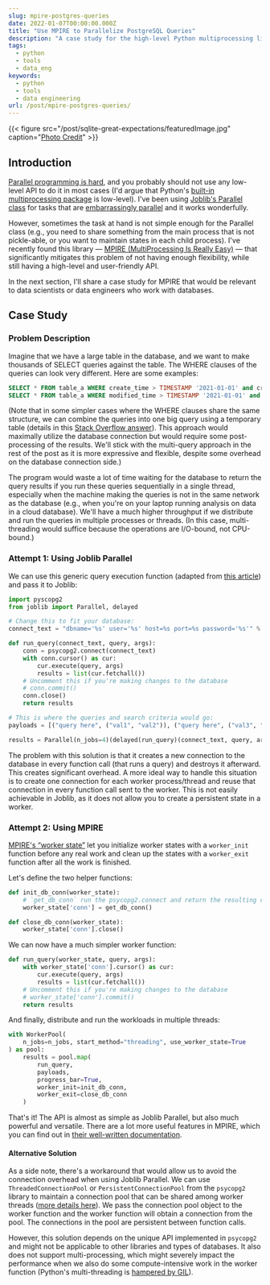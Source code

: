```yaml
---
slug: mpire-postgres-queries
date: 2022-01-07T00:00:00.000Z
title: "Use MPIRE to Parallelize PostgreSQL Queries"
description: "A case study for the high-level Python multiprocessing library"
tags:
  - python
  - tools
  - data_eng
keywords:
  - python
  - tools
  - data engineering
url: /post/mpire-postgres-queries/
---
```


{{< figure src="/post/sqlite-great-expectations/featuredImage.jpg" caption="[Photo Credit](https://pixabay.com/photos/canal-boats-buildings-reflection-5488271/)" >}}

## Introduction

[Parallel programming is hard](https://blog.mi.hdm-stuttgart.de/index.php/2016/10/24/why-is-parallel-programming-so-hard-to-express/), and you probably should not use any low-level API to do it in most cases (I'd argue that Python's [built-in multiprocessing package](https://docs.python.org/3/library/multiprocessing.html) is low-level). I've been using [Joblib's Parallel class](https://joblib.readthedocs.io/en/latest/parallel.html) for tasks that are [embarrassingly parallel](https://en.wikipedia.org/wiki/Embarrassingly_parallel) and it works wonderfully.

However, sometimes the task at hand is not simple enough for the Parallel class (e.g., you need to share something from the main process that is not pickle-able, or you want to maintain states in each child process). I've recently found this library — [MPIRE (MultiProcessing Is Really Easy)](https://github.com/Slimmer-AI/mpire) — that significantly mitigates this problem of not having enough flexibility, while still having a high-level and user-friendly API.

In the next section, I'll share a case study for MPIRE that would be relevant to data scientists or data engineers who work with databases.

## Case Study

### Problem Description

Imagine that we have a large table in the database, and we want to make thousands of SELECT queries against the table. The WHERE clauses of the queries can look very different. Here are some examples:

```sql
SELECT * FROM table_a WHERE create_time > TIMESTAMP '2021-01-01' and create_time < TIMESTAMP '2021-01-02';
SELECT * FROM table_a WHERE modified_time > TIMESTAMP '2021-01-01' and value_a < 100;
```

(Note that in some simpler cases where the WHERE clauses share the same structure, we can combine the queries into one big query using a temporary table (details in this [Stack Overflow answer](https://stackoverflow.com/questions/65412161/execute-a-query-for-multiple-sets-of-parameters-with-psycopg2)). This approach would maximally utilize the database connection but would require some post-processing of the results. We'll stick with the multi-query approach in the rest of the post as it is more expressive and flexible, despite some overhead on the database connection side.)

The program would waste a lot of time waiting for the database to return the query results if you run these queries sequentially in a single thread, especially when the machine making the queries is not in the same network as the database (e.g., when you're on your laptop running analysis on data in a cloud database). We'll have a much higher throughput if we distribute and run the queries in multiple processes or threads. (In this case, multi-threading would suffice because the operations are I/O-bound, not CPU-bound.)

### Attempt 1: Using Joblib Parallel

We can use this generic query execution function (adapted from [this article](https://medium.com/geoblinktech/parallelizing-queries-in-postgresql-with-python-572995ae340)) and pass it to Joblib:

```python
import pyscopg2
from joblib import Parallel, delayed

# Change this to fit your database:
connect_text = "dbname='%s' user='%s' host=%s port=%s password='%s'" % (dbname, user, host, port, password)

def run_query(connect_text, query, args):
    conn = psycopg2.connect(connect_text)
    with conn.cursor() as cur:
        cur.execute(query, args)
        results = list(cur.fetchall())
    # Uncomment this if you're making changes to the database
    # conn.commit()
    conn.close()
    return results

# This is where the queries and search criteria would go:
payloads = [("query here", ("val1", "val2")), ("query here", ("val3", "val4"))]

results = Parallel(n_jobs=4)(delayed(run_query)(connect_text, query, args) for query, args in payloads)
```

The problem with this solution is that it creates a new connection to the database in every function call (that runs a query) and destroys it afterward. This creates significant overhead. A more ideal way to handle this situation is to create one connection for each worker process/thread and reuse that connection in every function call sent to the worker. This is not easily achievable in Joblib, as it does not allow you to create a persistent state in a worker.

### Attempt 2: Using MPIRE

[MPIRE's “worker state”](https://slimmer-ai.github.io/mpire/usage/workerpool/worker_state.html) let you initialize worker states with a `worker_init` function before any real work and clean up the states with a `worker_exit` function after all the work is finished.

Let's define the two helper functions:

```python
def init_db_conn(worker_state):
    # `get_db_conn` run the psycopg2.connect and return the resulting connection object
    worker_state['conn'] = get_db_conn()

def close_db_conn(worker_state):
    worker_state['conn'].close()
```

We can now have a much simpler worker function:

```python
def run_query(worker_state, query, args):
    with worker_state['conn'].cursor() as cur:
        cur.execute(query, args)
        results = list(cur.fetchall())
    # Uncomment this if you're making changes to the database
    # worker_state['conn'].commit()
    return results
```

And finally, distribute and run the workloads in multiple threads:

```python
with WorkerPool(
    n_jobs=n_jobs, start_method="threading", use_worker_state=True
) as pool:
    results = pool.map(
        run_query,
        payloads,
        progress_bar=True,
        worker_init=init_db_conn,
        worker_exit=close_db_conn
    )
```

That's it! The API is almost as simple as Joblib Parallel, but also much powerful and versatile. There are a lot more useful features in MPIRE, which you can find out in [their well-written documentation](https://slimmer-ai.github.io/mpire/index.html).

#### Alternative Solution

As a side note, there's a workaround that would allow us to avoid the connection overhead when using Joblib Parallel. We can use `ThreadedConnectionPool` or `PersistentConnectionPool` from the `psycopg2` library to maintain a connection pool that can be shared among worker threads ([more details here](https://pynative.com/psycopg2-python-postgresql-connection-pooling/#h-persistentconnectionpool)). We pass the connection pool object to the worker function and the worker function will obtain a connection from the pool. The connections in the pool are persistent between function calls.

However, this solution depends on the unique API implemented in `psycopg2` and might not be applicable to other libraries and types of databases. It also does not support multi-processing, which might severely impact the performance when we also do some compute-intensive work in the worker function (Python's multi-threading is [hampered by GIL](https://realpython.com/python-gil/)).
